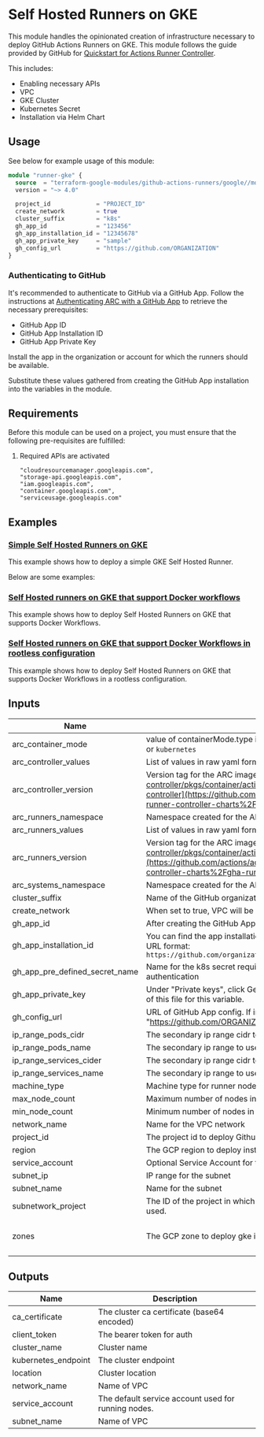 # Self Hosted Runners on GKE

This module handles the opinionated creation of infrastructure necessary to deploy GitHub Actions Runners on GKE. This module follows the guide provided by GitHub for [Quickstart for Actions Runner Controller](https://docs.github.com/en/actions/hosting-your-own-runners/managing-self-hosted-runners-with-actions-runner-controller/quickstart-for-actions-runner-controller).

This includes:

- Enabling necessary APIs
- VPC
- GKE Cluster
- Kubernetes Secret
- Installation via Helm Chart

## Usage
See below for example usage of this module:
```tf
module "runner-gke" {
  source  = "terraform-google-modules/github-actions-runners/google//modules/gh-runner-gke"
  version = "~> 4.0"

  project_id             = "PROJECT_ID"
  create_network         = true
  cluster_suffix         = "k8s"
  gh_app_id              = "123456"
  gh_app_installation_id = "12345678"
  gh_app_private_key     = "sample"
  gh_config_url          = "https://github.com/ORGANIZATION"
}
```

### Authenticating to GitHub

It's recommended to authenticate to GitHub via a GitHub App. Follow the instructions at [Authenticating ARC with a GitHub App](https://docs.github.com/en/actions/hosting-your-own-runners/managing-self-hosted-runners-with-actions-runner-controller/authenticating-to-the-github-api#authenticating-arc-with-a-github-app) to retrieve the necessary prerequisites:

- GitHub App ID
- GitHub App Installation ID
- GitHub App Private Key

Install the app in the organization or account for which the runners should be available.

Substitute these values gathered from creating the GitHub App installation into the variables in the module.

## Requirements

Before this module can be used on a project, you must ensure that the following pre-requisites are fulfilled:

1. Required APIs are activated

    ```
    "cloudresourcemanager.googleapis.com",
    "storage-api.googleapis.com",
    "iam.googleapis.com",
    "container.googleapis.com",
    "serviceusage.googleapis.com"
    ```

## Examples

### [Simple Self Hosted Runners on GKE](../../examples/gh-runner-gke-simple/README.md)

This example shows how to deploy a simple GKE Self Hosted Runner.

Below are some examples:

### [Self Hosted runners on GKE that support Docker workflows](../../examples/gh-runner-gke-dind/README.md)

This example shows how to deploy Self Hosted Runners on GKE that supports Docker Workflows.

### [Self Hosted runners on GKE that support Docker Workflows in rootless configuration](examples/gh-runner-gke-dind-rootless/)

This example shows how to deploy Self Hosted Runners on GKE that supports Docker Workflows in a rootless configuration.

<!-- BEGINNING OF PRE-COMMIT-TERRAFORM DOCS HOOK -->
## Inputs

| Name | Description | Type | Default | Required |
|------|-------------|------|---------|:--------:|
| arc\_container\_mode | value of containerMode.type in ARC runner scale set helm chart. If set, value can be `dind` or `kubernetes` | `string` | `""` | no |
| arc\_controller\_values | List of values in raw yaml format to pass to helm for ARC runners scale set controller chart | `list(string)` | `[]` | no |
| arc\_controller\_version | Version tag for the ARC image. See [https://github.com/actions/actions-runner-controller/pkgs/container/actions-runner-controller-charts%2Fgha-runner-scale-set-controller](https://github.com/actions/actions-runner-controller/pkgs/container/actions-runner-controller-charts%2Fgha-runner-scale-set-controller) for releases. | `string` | `"0.9.3"` | no |
| arc\_runners\_namespace | Namespace created for the ARC runner pods. | `string` | `"arc-runners"` | no |
| arc\_runners\_values | List of values in raw yaml format to pass to helm for ARC runners scale set chart | `list(string)` | `[]` | no |
| arc\_runners\_version | Version tag for the ARC image. See [https://github.com/actions/actions-runner-controller/pkgs/container/actions-runner-controller-charts%2Fgha-runner-scale-set](https://github.com/actions/actions-runner-controller/pkgs/container/actions-runner-controller-charts%2Fgha-runner-scale-set) for releases. | `string` | `"0.9.3"` | no |
| arc\_systems\_namespace | Namespace created for the ARC operator pods. | `string` | `"arc-systems"` | no |
| cluster\_suffix | Name of the GitHub organization associated with this runner cluster. | `string` | `"arc"` | no |
| create\_network | When set to true, VPC will be auto created | `bool` | `true` | no |
| gh\_app\_id | After creating the GitHub App, on the GitHub App's page, note the value for "App ID". | `string` | n/a | yes |
| gh\_app\_installation\_id | You can find the app installation ID on the app installation page, which has the following URL format: `https://github.com/organizations/ORGANIZATION/settings/installations/INSTALLATION_ID` | `string` | n/a | yes |
| gh\_app\_pre\_defined\_secret\_name | Name for the k8s secret required to configure gh runners on GKE via GitHub App authentication | `string` | `"gh-app-pre-defined-secret"` | no |
| gh\_app\_private\_key | Under "Private keys", click Generate a private key, and save the .pem file. Use the contents of this file for this variable. | `string` | n/a | yes |
| gh\_config\_url | URL of GitHub App config. If installed in an organization, this is in the format "https://github.com/ORGANIZATION" | `string` | n/a | yes |
| ip\_range\_pods\_cidr | The secondary ip range cidr to use for pods | `string` | `"192.168.0.0/18"` | no |
| ip\_range\_pods\_name | The secondary ip range to use for pods | `string` | `"ip-range-pods"` | no |
| ip\_range\_services\_cider | The secondary ip range cidr to use for services | `string` | `"192.168.64.0/18"` | no |
| ip\_range\_services\_name | The secondary ip range to use for services | `string` | `"ip-range-scv"` | no |
| machine\_type | Machine type for runner node pool | `string` | `"n1-standard-4"` | no |
| max\_node\_count | Maximum number of nodes in the runner node pool | `number` | `4` | no |
| min\_node\_count | Minimum number of nodes in the runner node pool | `number` | `2` | no |
| network\_name | Name for the VPC network | `string` | `"runner-network"` | no |
| project\_id | The project id to deploy Github Runner cluster | `string` | n/a | yes |
| region | The GCP region to deploy instances into | `string` | `"us-east4"` | no |
| service\_account | Optional Service Account for the nodes | `string` | `""` | no |
| subnet\_ip | IP range for the subnet | `string` | `"10.0.0.0/17"` | no |
| subnet\_name | Name for the subnet | `string` | `"runner-subnet"` | no |
| subnetwork\_project | The ID of the project in which the subnetwork belongs. If it is not provided, the project\_id is used. | `string` | `""` | no |
| zones | The GCP zone to deploy gke into | `list(string)` | <pre>[<br>  "us-east4-a"<br>]</pre> | no |

## Outputs

| Name | Description |
|------|-------------|
| ca\_certificate | The cluster ca certificate (base64 encoded) |
| client\_token | The bearer token for auth |
| cluster\_name | Cluster name |
| kubernetes\_endpoint | The cluster endpoint |
| location | Cluster location |
| network\_name | Name of VPC |
| service\_account | The default service account used for running nodes. |
| subnet\_name | Name of VPC |

<!-- END OF PRE-COMMIT-TERRAFORM DOCS HOOK -->
